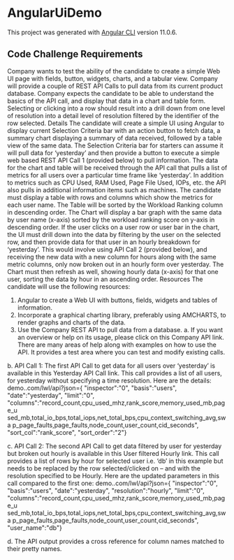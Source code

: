 # AngularUiDemo

This project was generated with [Angular CLI](https://github.com/angular/angular-cli) version 11.0.6.

## Code Challenge Requirements

Company wants to test the ability of the candidate to create a simple Web UI page with fields, button,
widgets, charts, and a tabular view. Company will provide a couple of REST API Calls to pull data from
its current product database. Company expects the candidate to be able to understand the basics of
the API call, and display that data in a chart and table form. Selecting or clicking into a row should result
into a drill down from one level of resolution into a detail level of resolution filtered by the identifier of
the row selected.
Details
The candidate will create a simple UI using Angular to display current Selection Criteria bar with an
action button to fetch data, a summary chart displaying a summary of data received, followed by a table
view of the same data.
The Selection Criteria bar for starters can assume it will pull data for ‘yesterday’ and then provide a
button to execute a simple web based REST API Call 1 (provided below) to pull information.
The data for the chart and table will be received through the API call that pulls a list of metrics for all
users over a particular time frame like ‘yesterday’. In addition to metrics such as CPU Used, RAM Used,
Page File Used, IOPs, etc. the API also pulls in additional information items such as machines.
The candidate must display a table with rows and columns which show the metrics for each user name.
The Table will be sorted by the Workload Ranking column in descending order. The Chart will display a
bar graph with the same data by user name (x-axis) sorted by the workload ranking score on y-axis in
descending order.
If the user clicks on a user row or user bar in the chart, the UI must drill down into the data by filtering
by the user on the selected row, and then provide data for that user in an hourly breakdown for
‘yesterday’. This would involve using API Call 2 (provided below), and receiving the new data with a new
column for hours along with the same metric columns, only now broken out in an hourly form over
yesterday.
The Chart must then refresh as well, showing hourly data (x-axis) for that one user, sorting the data by
hour in an ascending order.
Resources
The candidate will use the following resources:
1. Angular to create a Web UI with buttons, fields, widgets and tables of information.
2. Incorporate a graphical charting library, preferably using AMCHARTS, to render graphs and
charts of the data.
3. Use the Company REST API to pull data from a database.
a. If you want an overview or help on its usage, please click on this Company API link.
There are many areas of help along with examples on how to use the API. It provides a
test area where you can test and modify existing calls.

b. API Call 1: The first API Call to get data for all users over ‘yesterday’ is available in this
Yesterday API Call link. This call provides a list of all users, for yesterday without
specifying a time resolution. Here are the details:
demo.<INSERT COMPANY NAME>.com/lwl/api?json={
"inspector":"0",
"basis":"users",
"date":"yesterday",
"limit":"0",
"columns":"record_count,cpu_used_mhz,rank_score,memory_used_mb,page_u
sed_mb,total_io_bps,total_iops,net_total_bps,cpu_context_switching_avg,swa
p_page_faults,page_faults,node_count,user_count,cid_seconds",
"sort_col":"rank_score",
"sort_order":"2"}

c. API Call 2: The second API Call to get data filtered by user for yesterday but broken out
hourly is available in this User filtered Hourly link. This call provides a list of rows by
hour for selected user i.e. ‘db’ in this example but needs to be replaced by the row
selected/clicked on – and with the resolution specified to be Hourly. Here are the
updated parameters in this call compared to the first one:
demo.<INSERT COMPANY NAME>.com/lwl/api?json={
"inspector":"0",
"basis":"users",
"date":"yesterday",
"resolution":"hourly",
"limit":"0",
"columns":"record_count,cpu_used_mhz,rank_score,memory_used_mb,page_u
sed_mb,total_io_bps,total_iops,net_total_bps,cpu_context_switching_avg,swa
p_page_faults,page_faults,node_count,user_count,cid_seconds",
"user_name":"db"}

d. The API output provides a cross reference for column names matched to their pretty
names.

